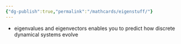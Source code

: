 ```yaml
---
{"dg-publish":true,"permalink":"/mathcards/eigenstuff/"}
---
```


- eigenvalues and eigenvectors enables you to predict how discrete dynamical systems evolve